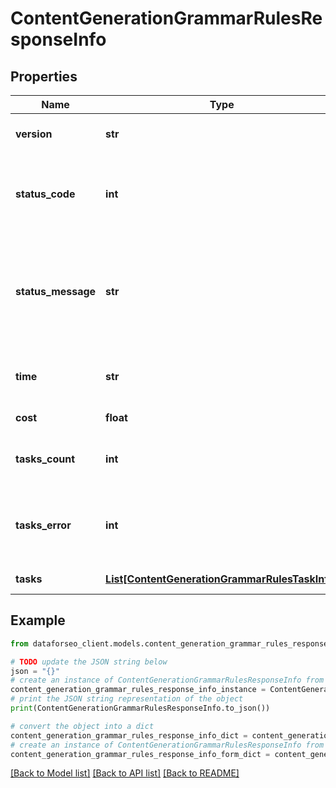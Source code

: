 # ContentGenerationGrammarRulesResponseInfo


## Properties

Name | Type | Description | Notes
------------ | ------------- | ------------- | -------------
**version** | **str** | the current version of the API | [optional] 
**status_code** | **int** | general status code you can find the full list of the response codes here | [optional] 
**status_message** | **str** | general informational message you can find the full list of general informational messages here | [optional] 
**time** | **str** | total execution time, seconds | [optional] 
**cost** | **float** | total tasks cost, USD | [optional] 
**tasks_count** | **int** | the number of tasks in the tasks array | [optional] 
**tasks_error** | **int** | the number of tasks in the tasks array returned with an error | [optional] 
**tasks** | [**List[ContentGenerationGrammarRulesTaskInfo]**](ContentGenerationGrammarRulesTaskInfo.md) | array of tasks | [optional] 

## Example

```python
from dataforseo_client.models.content_generation_grammar_rules_response_info import ContentGenerationGrammarRulesResponseInfo

# TODO update the JSON string below
json = "{}"
# create an instance of ContentGenerationGrammarRulesResponseInfo from a JSON string
content_generation_grammar_rules_response_info_instance = ContentGenerationGrammarRulesResponseInfo.from_json(json)
# print the JSON string representation of the object
print(ContentGenerationGrammarRulesResponseInfo.to_json())

# convert the object into a dict
content_generation_grammar_rules_response_info_dict = content_generation_grammar_rules_response_info_instance.to_dict()
# create an instance of ContentGenerationGrammarRulesResponseInfo from a dict
content_generation_grammar_rules_response_info_form_dict = content_generation_grammar_rules_response_info.from_dict(content_generation_grammar_rules_response_info_dict)
```
[[Back to Model list]](../README.md#documentation-for-models) [[Back to API list]](../README.md#documentation-for-api-endpoints) [[Back to README]](../README.md)


